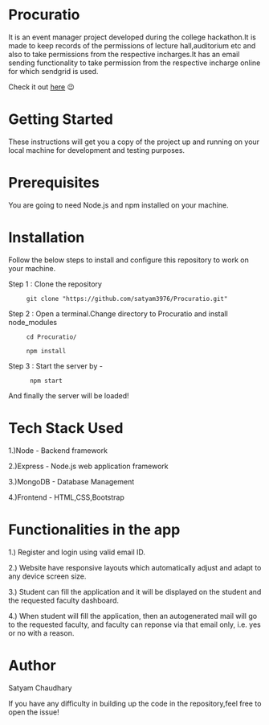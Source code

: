 
# Procuratio
It is an event manager project developed during the college hackathon.It is made to keep records of the permissions of lecture hall,auditorium etc and also to take permissions from the respective incharges.It has an email sending functionality to take permission from the respective incharge online for which sendgrid is used.

Check it out [here](#) 😉

# Getting Started
These instructions will get you a copy of the project up and running on your local machine for development and testing purposes.

# Prerequisites
You are going to need Node.js and npm installed on your machine.

# Installation
Follow the below steps to install and configure this repository to work on your machine.

Step 1 : Clone the repository

         git clone "https://github.com/satyam3976/Procuratio.git"

Step 2 : Open a terminal.Change directory to Procuratio and install node_modules

         cd Procuratio/
	 
         npm install

Step 3 : Start the server by -
	 
	      npm start
         
And finally the server will be loaded!

# Tech Stack Used
1.)Node - Backend framework

2.)Express - Node.js web application framework

3.)MongoDB - Database Management

4.)Frontend - HTML,CSS,Bootstrap

# Functionalities in the app
1.) Register and login using valid email ID.

2.) Website have responsive layouts which automatically adjust and adapt to any device screen size.

3.) Student can fill the application and it will be displayed on the student and the requested faculty dashboard.

4.) When student will fill the application, then an autogenerated mail will go to the requested faculty, and faculty can reponse via that email only, i.e. yes or no    with a reason.

# Author
Satyam Chaudhary

If you have any difficulty in building up the code in the repository,feel free to open the issue!




